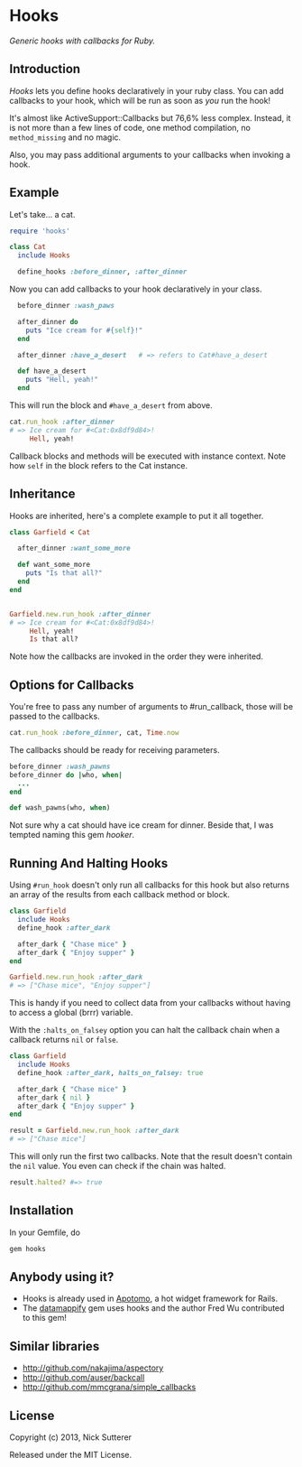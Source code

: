 # Hooks

_Generic hooks with callbacks for Ruby._


## Introduction

_Hooks_ lets you define hooks declaratively in your ruby class. You can add callbacks to your hook, which will be run as soon as _you_ run the hook!

It's almost like ActiveSupport::Callbacks but 76,6% less complex. Instead, it is not more than a few lines of code, one method compilation, no `method_missing` and no magic.

Also, you may pass additional arguments to your callbacks when invoking a hook.

## Example

Let's take... a cat.

```ruby
require 'hooks'

class Cat
  include Hooks

  define_hooks :before_dinner, :after_dinner
```

Now you can add callbacks to your hook declaratively in your class.

```ruby
  before_dinner :wash_paws

  after_dinner do
    puts "Ice cream for #{self}!"
  end

  after_dinner :have_a_desert   # => refers to Cat#have_a_desert

  def have_a_desert
    puts "Hell, yeah!"
  end
```

This will run the block and `#have_a_desert` from above.

```ruby
cat.run_hook :after_dinner
# => Ice cream for #<Cat:0x8df9d84>!
     Hell, yeah!
```

Callback blocks and methods will be executed with instance context. Note how `self` in the block refers to the Cat instance.


## Inheritance

Hooks are inherited, here's a complete example to put it all together.

```ruby
class Garfield < Cat

  after_dinner :want_some_more

  def want_some_more
    puts "Is that all?"
  end
end


Garfield.new.run_hook :after_dinner
# => Ice cream for #<Cat:0x8df9d84>!
     Hell, yeah!
     Is that all?
```

Note how the callbacks are invoked in the order they were inherited.


## Options for Callbacks

You're free to pass any number of arguments to #run_callback, those will be passed to the callbacks.

```ruby
cat.run_hook :before_dinner, cat, Time.now
```

The callbacks should be ready for receiving parameters.

```ruby
before_dinner :wash_pawns
before_dinner do |who, when|
  ...
end

def wash_pawns(who, when)
```

Not sure why a cat should have ice cream for dinner. Beside that, I was tempted naming this gem _hooker_.


## Running And Halting Hooks

Using `#run_hook` doesn't only run all callbacks for this hook but also returns an array of the results from each callback method or block.

```ruby
class Garfield
  include Hooks
  define_hook :after_dark

  after_dark { "Chase mice" }
  after_dark { "Enjoy supper" }
end

Garfield.new.run_hook :after_dark
# => ["Chase mice", "Enjoy supper"]
```

This is handy if you need to collect data from your callbacks without having to access a global (brrr) variable.

With the `:halts_on_falsey` option you can halt the callback chain when a callback returns `nil` or `false`.

```ruby
class Garfield
  include Hooks
  define_hook :after_dark, halts_on_falsey: true

  after_dark { "Chase mice" }
  after_dark { nil }
  after_dark { "Enjoy supper" }
end

result = Garfield.new.run_hook :after_dark
# => ["Chase mice"]
```

This will only run the first two callbacks. Note that the result doesn't contain the `nil` value. You even can check if the chain was halted.

```ruby
result.halted? #=> true
```

## Installation

In your Gemfile, do

```ruby
gem hooks
```

## Anybody using it?

* Hooks is already used in [Apotomo](http://github.com/apotonick/apotomo), a hot widget framework for Rails.
* The [datamappify](https://github.com/fredwu/datamappify) gem uses hooks and the author Fred Wu contributed to this gem!

## Similar libraries

* http://github.com/nakajima/aspectory
* http://github.com/auser/backcall
* http://github.com/mmcgrana/simple_callbacks


## License

Copyright (c) 2013, Nick Sutterer

Released under the MIT License.
